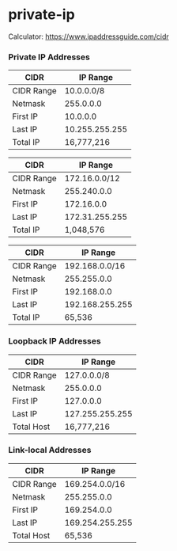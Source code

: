 # private-ip

Calculator: https://www.ipaddressguide.com/cidr

### Private IP Addresses

CIDR | IP Range
---|---
CIDR Range |10.0.0.0/8
Netmask	| 255.0.0.0
First IP | 10.0.0.0
Last IP	| 10.255.255.255
Total IP	| 16,777,216

CIDR | IP Range
---|---
CIDR Range | 172.16.0.0/12
Netmask | 255.240.0.0
First IP | 172.16.0.0
Last IP	| 172.31.255.255
Total IP | 1,048,576

CIDR | IP Range
---|---
CIDR Range | 192.168.0.0/16
Netmask	| 255.255.0.0
First IP | 192.168.0.0
Last IP	| 192.168.255.255
Total IP | 65,536

### Loopback IP Addresses

CIDR | IP Range
---|---
CIDR Range | 127.0.0.0/8
Netmask	| 255.0.0.0
First IP | 127.0.0.0
Last IP	| 127.255.255.255
Total Host | 16,777,216

### Link-local Addresses

CIDR | IP Range
---|---
CIDR Range | 169.254.0.0/16
Netmask	| 255.255.0.0
First IP | 169.254.0.0
Last IP	| 169.254.255.255
Total Host | 65,536


